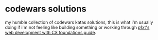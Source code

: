 # codewars solutions
my humble collection of codewars katas solutions, this is what i'm usually doing if i'm not feeling like building something or working through [p1xt's web development with CS foundations guide](https://github.com/P1xt/p1xt-guides/blob/master/wd-cs.md).
